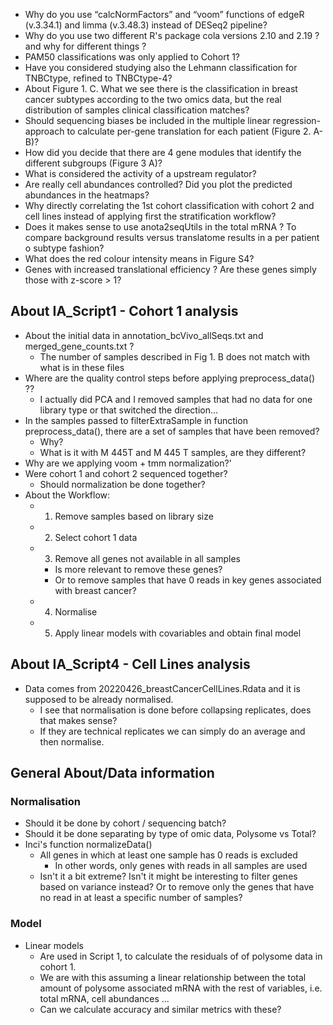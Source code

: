 * Why do you use “calcNormFactors” and “voom” functions of edgeR (v.3.34.1) and limma (v.3.48.3) instead of DESeq2 pipeline?
* Why do you use two different R's package cola versions 2.10 and 2.19 ? and why for different things ?
* PAM50 classifications was only applied to Cohort 1?
* Have you considered studying also the Lehmann classification for TNBCtype, refined to TNBCtype-4? 
* About Figure 1. C. What we see there is the classification in breast cancer subtypes according to the two omics data, but the real distribution of samples clinical classification matches?
* Should sequencing biases be included in the multiple linear regression-approach to calculate per-gene translation for each patient (Figure 2. A-B)? 
* How did you decide that there are 4 gene modules that identify the different subgroups (Figure 3 A)? 
* What is considered the activity of a upstream regulator?
* Are really cell abundances controlled? Did you plot the predicted abundances in the heatmaps?
* Why directly correlating the 1st cohort classification with cohort 2 and cell lines instead of applying first the stratification workflow?  
* Does it makes sense to use anota2seqUtils in the total mRNA ? To compare background results versus translatome results in a per patient o subtype fashion?
* What does the red colour intensity means in Figure S4?
* Genes with increased translational efficiency ? Are these genes simply those with z-score > 1? 

## About IA_Script1 - Cohort 1 analysis

* About the initial data in annotation_bcVivo_allSeqs.txt and merged_gene_counts.txt ?
	* The number of samples described in Fig 1. B does not match with what is in these files
* Where are the quality control steps before applying preprocess_data() ??
	* I actually did PCA and I removed samples that had no data for one library type or that switched the direction…
* In the samples passed to filterExtraSample in function preprocess_data(), there are a set of samples that have been removed?
	* Why?
	* What is it with M 445T and M 445 T samples, are they different?
* Why are we applying voom + tmm normalization?'
* Were cohort 1 and cohort 2 sequenced together?
	* Should normalization be done together?
* About the Workflow:
	* 1. Remove samples based on library size
	* 2. Select cohort 1 data
	* 3. Remove all genes not available in all samples
		* Is more relevant to remove these genes?
		* Or to remove samples that have 0 reads in key genes associated with breast cancer? 
	* 4. Normalise
	* 5. Apply linear models with covariables and obtain final model

## About IA_Script4 - Cell Lines analysis

* Data comes from 20220426_breastCancerCellLines.Rdata and it is supposed to be already normalised.
	* I see that normalisation is done before collapsing replicates, does that makes sense?
	* If they are technical replicates we can simply do an average and then normalise.

## General About/Data information

### Normalisation 
- Should it be done by cohort / sequencing batch?
- Should it be done separating by type of omic data, Polysome vs Total? 
- Inci's function normalizeData() 
	- All genes in which at least one sample has 0 reads is excluded
		- In other words, only genes with reads in all samples are used
	- Isn't it a bit extreme? Isn't it might be interesting to filter genes based on variance instead? Or to remove only the genes that have no read in at least a specific number of samples?
### Model
* Linear models 
	* Are used in Script 1, to calculate the residuals of of polysome data in cohort 1.
	* We are with this assuming a linear relationship between the total amount of polysome associated mRNA with the rest of variables, i.e. total mRNA, cell abundances ...
	* Can we calculate accuracy and similar metrics with these?
